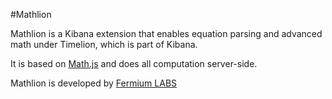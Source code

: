 #Mathlion

Mathlion is a Kibana extension that enables equation parsing and advanced math under Timelion, which is part of Kibana.

It is based on [Math.js](http://mathjs.org/) and does all computation server-side.

Mathlion is developed  by [Fermium LABS](https://fermiumlabs.com/)
